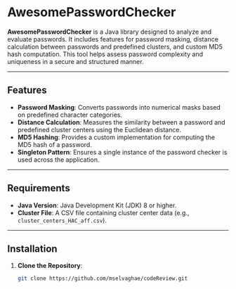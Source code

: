 # AwesomePasswordChecker

**AwesomePasswordChecker** is a Java library designed to analyze and evaluate passwords. It includes features for password masking, distance calculation between passwords and predefined clusters, and custom MD5 hash computation. This tool helps assess password complexity and uniqueness in a secure and structured manner.

---

## Features

- **Password Masking**: Converts passwords into numerical masks based on predefined character categories.
- **Distance Calculation**: Measures the similarity between a password and predefined cluster centers using the Euclidean distance.
- **MD5 Hashing**: Provides a custom implementation for computing the MD5 hash of a password.
- **Singleton Pattern**: Ensures a single instance of the password checker is used across the application.

---

## Requirements

- **Java Version**: Java Development Kit (JDK) 8 or higher.
- **Cluster File**: A CSV file containing cluster center data (e.g., `cluster_centers_HAC_aff.csv`).

---

## Installation

1. **Clone the Repository**:
   ```bash
   git clone https://github.com/mselvaghae/codeReview.git
